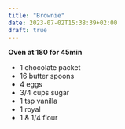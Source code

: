 ```yaml
---
title: "Brownie"
date: 2023-07-02T15:38:39+02:00
draft: true
---
```

**Oven at 180 for 45min**
* 1 chocolate packet
* 16 butter spoons
* 4 eggs
* 3/4 cups sugar
* 1 tsp vanilla
* 1 royal
* 1 & 1/4 flour
